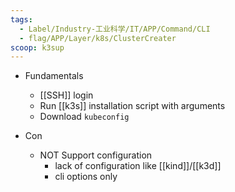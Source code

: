 ```yaml
---
tags:
  - Label/Industry-工业科学/IT/APP/Command/CLI
  - flag/APP/Layer/k8s/ClusterCreater
scoop: k3sup
---
```


- Fundamentals
    - [[SSH]] login
    - Run [[k3s]] installation script with arguments
    - Download `kubeconfig`

- Con
    - NOT Support configuration
        - lack of configuration like [[kind]]/[[k3d]]
        - cli options only
